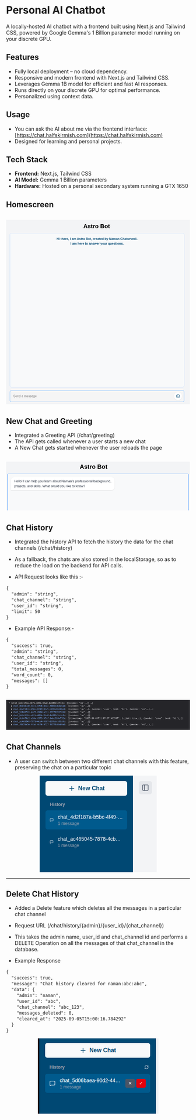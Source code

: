 # Personal AI Chatbot

A locally-hosted AI chatbot with a frontend built using Next.js and Tailwind CSS, powered by Google Gemma's 1 Billion parameter model running on your discrete GPU.

## Features

- Fully local deployment – no cloud dependency.
- Responsive and modern frontend with Next.js and Tailwind CSS.
- Leverages Gemma 1B model for efficient and fast AI responses.
- Runs directly on your discrete GPU for optimal performance.
- Personalized using context data.

## Usage

- You can ask the AI about me via the frontend interface: [https://chat.halfskirmish.com](https://chat.halfskirmish.com)
- Designed for learning and personal projects.

## Tech Stack

- **Frontend:** Next.js, Tailwind CSS
- **AI Model:** Gemma 1 Billion parameters
- **Hardware:** Hosted on a personal secondary system running a GTX 1650

## Homescreen

![UI](/images/ui.png)
---

## New Chat and Greeting

- Integrated a Greeting API (/chat/greeting)
- The API gets called whenever a user starts a new chat
- A New Chat gets started whenever the user reloads the page
  
![New Chat](/images/greeting.png)
---

## Chat History

- Integrated the history API to fetch the history the data for the chat channels
(/chat/history)
- As a fallback, the chats are also stored in the localStorage, so as to reduce the load on the backend for API calls.

- API Request looks like this :-

```
{
  "admin": "string",
  "chat_channel": "string",
  "user_id": "string",
  "limit": 50
}
```

- Example API Response:-
```
{
  "success": true,
  "admin": "string",
  "chat_channel": "string",
  "user_id": "string",
  "total_messages": 0,
  "word_count": 0,
  "messages": []
}
```


   ![Chat History](/images/ChatHistory.png)
  ---

## Chat Channels

- A user can switch between two different chat channels with this feature, preserving the chat on a particular topic
  
<p align="center">
  <img src="/images/ChatChannel.png" alt="Chat History" />
</p>


---

## Delete Chat History
- Added a Delete feature which deletes all the messages in a particular chat channel

- Request URL
(/chat/history/{admin}/{user_id}/{chat_channel})

- This takes the admin name, user_id and chat_channel id and performs a DELETE Operation on all the messages of that chat_channel in the database.

- Example Response
```
{
  "success": true,
  "message": "Chat history cleared for naman:abc:abc",
  "data": {
    "admin": "naman",
    "user_id": "abc",
    "chat_channel": "abc_123",
    "messages_deleted": 0,
    "cleared_at": "2025-09-05T15:00:16.784292"
  }
}
```

<p align="center">
  <img src="/images/delete_feature.png" alt="Delete Chat" />
</p>

